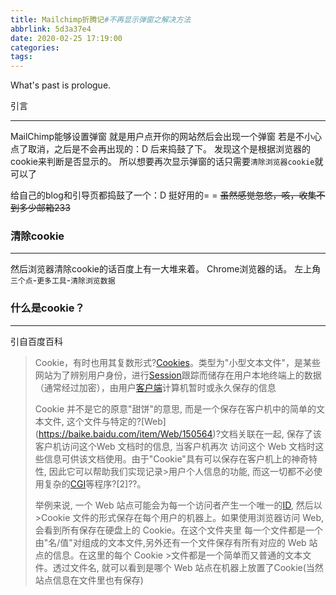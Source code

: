 ```yaml
---
title: Mailchimp折腾记#不再显示弹窗之解决方法
abbrlink: 5d3a37e4
date: 2020-02-25 17:19:00
categories:
tags:
---
```

What's past is prologue.

<!--more-->

引言


----------

MailChimp能够设置弹窗
就是用户点开你的网站然后会出现一个弹窗
若是不小心点了取消，之后是不会再出现的：D
后来捣鼓了下。
发现这个是根据浏览器的cookie来判断是否显示的。
所以想要再次显示弹窗的话只需要`清除浏览器cookie`就可以了

给自己的blog和引导页都捣鼓了一个：D
挺好用的= =
~~虽然感觉忽悠，咳，收集不到多少邮箱233~~

### 清除cookie


----------


然后浏览器清除cookie的话百度上有一大堆来着。
Chrome浏览器的话。
左上角`三个点`-`更多工具`-`清除浏览数据`

### 什么是cookie？


----------


引自百度百科

> Cookie，有时也用其复数形式?[Cookies](https://baike.baidu.com/item/Cookies/187064)。类型为"小型文本文件"，是某些网站为了辨别用户身份，进行[Session](https://baike.baidu.com/item/Session/479100)跟踪而储存在用户本地终端上的数据（通常经过加密），由用户[客户端](https://baike.baidu.com/item/%E5%AE%A2%E6%88%B7%E7%AB%AF/101081)计算机暂时或永久保存的信息
> 
> Cookie 并不是它的原意"甜饼"的意思, 而是一个保存在客户机中的简单的文本文件, 这个文件与特定的?[Web]
>(https://baike.baidu.com/item/Web/150564)?文档关联在一起, 保存了该客户机访问这个Web 文档时的信息, 当客户机再次
>访问这个 Web 文档时这些信息可供该文档使用。由于"Cookie"具有可以保存在客户机上的神奇特性, 因此它可以帮助我们实现记录>用户个人信息的功能, 而这一切都不必使用复杂的[CGI](https://baike.baidu.com/item/CGI/607810)等程序?[2]??。
>
>举例来说, 一个 Web 站点可能会为每一个访问者产生一个唯一的[ID](https://baike.baidu.com/item/ID/91584), 然后以 >Cookie 文件的形式保存在每个用户的机器上。如果使用浏览器访问 Web, 会看到所有保存在硬盘上的 Cookie。在这个文件夹里
>每一个文件都是一个由"名/值"对组成的文本文件,另外还有一个文件保存有所有对应的 Web 站点的信息。在这里的每个 Cookie >文件都是一个简单而又普通的文本文件。透过文件名, 就可以看到是哪个 Web 站点在机器上放置了Cookie(当然站点信息在文件里也有保存)
